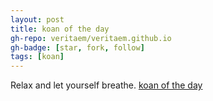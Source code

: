 ```yaml
---
layout: post
title: koan of the day
gh-repo: veritaem/veritaem.github.io
gh-badge: [star, fork, follow]
tags: [koan]
---
```


Relax and let yourself breathe. [koan of the day](http://www.ashidakim.com/zenkoans/18aparable.html)
